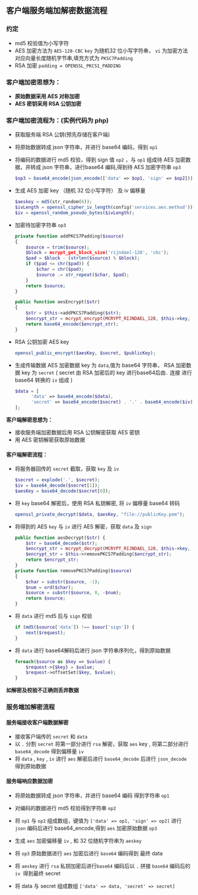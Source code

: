 ## 客户端服务端加解密数据流程

### 约定

* md5 校验值为小写字符
* AES 加密方法为 `AES-128-CBC`  `key` 为随机32 位小写字符串， `vi` 为加密方法对应向量长度随机字节串,填充方式为 `PKSC7Padding`
* RSA 加密 `padding = OPENSSL_PKCS1_PADDING`

### 客户端加密思想为：

* **原始数据采用 AES 对称加密**
* **AES 密钥采用 RSA 公钥加密**

### 客户端加密流程为：(实例代码为 php)

* 获取服务端 RSA 公钥(预先存储在客户端)

* 将原始数据转成 json 字符串，并进行 base64 编码，得到  `op1`

* 将编码的数据进行 md5 校验，得到 sign 值 `op2` ，与 `op1` 组成待 AES 加密数据，并转成 json 字符串，进行base64 编码,得到待 AES 加密字符串 `op3`

  ```php
  $op3 = base64_encode(json_encode(['data' => $op1, 'sign' => $op2]))
  ```

* 生成 AES 加密  key （随机 32 位小写字符） 及 iv 偏移量

  ```php
  $aeskey = md5(str_random(6));
  $ivLength = openssl_cipher_iv_length(config('services.aes.method'));
  $iv = openssl_random_pseudo_bytes($ivLength);
  ```

* 加密待加密字符串 `op3`

  ```php
  private function addPKCS7Padding($source)
  {
      $source = trim($source);
      $block = mcrypt_get_block_size('rijndael-128', 'cbc');
      $pad = $block - (strlen($source) % $block);
      if ($pad <= chr($pad)) {
          $char = chr($pad);
          $source .= str_repeat($char, $pad);
      }
      return $source;
  }

  public function aesEncrypt($str)
  {
      $str = $this->addPKCS7Padding($str);
      $encrypt_str = mcrypt_encrypt(MCRYPT_RIJNDAEL_128, $this->key, $str, MCRYPT_MODE_CBC, $this->iv);
      return base64_encode($encrypt_str);
  }
  ```

* RSA 公钥加密 AES key

  ```php
  openssl_public_encrypt($aesKey, $secret, $publicKey);
  ```

* 生成传输数据 AES 加密数据 key 为 `data`,值为 base64 字符串， RSA 加密数据 key 为 `secret` ( secret 由 RSA 加密后的 key 进行base64后由`.` 连接 进行 base64 转换的 `iv` 组成 )

  ```php
  $data = [
    	'data' => base64_encode($data),
    	'secret' => base64_encode($secret) . '.' . base64_encode($iv)
  ];
  ```

**客户端解密思想为：**

* 接收服务端加密数据后用 RSA 公钥解密获取 AES 密钥
* 用 AES 密钥解密获取原始数据

#### 客户端解密流程：

* 将服务器回传的 `secret` 截取，获取 `key`  及  `iv`

  ```php
  $secret = explode('.', $secret);
  $iv = base64_decode($secret[1]);
  $aesKey = base64_decode($secret[0]);
  ```

* 将 `key`  base64 解密后，使用 RSA 私钥解密, 将 `iv` 偏移量 base64 转码

  ```php
  openssl_private_decrypt($data, $aesKey, "file://publicKey.pem");
  ```

* 将得到的 AES `key` 与  `iv` 进行 AES 解密，获取 `data` 及 `sign`

  ```php
  public function aesDecrypt($str) {
      $str = base64_decode($str);
      $encrypt_str = mcrypt_decrypt(MCRYPT_RIJNDAEL_128, $this->key, $str, MCRYPT_MODE_CBC, $this->iv);
      $encrypt_str = $this->removePKCS7Padding($encrypt_str);
      return $encrypt_str;
  }
  private function removePKCS7Padding($source)
  {
      $char = substr($source, -1);
      $num = ord($char);
      $source = substr($source, 0, -$num);
      return $source;
  }
  ```

* 将 `data` 进行 md5 后与 `sign` 校验

  ```php
  if (md5($source['data']) !== $sour['sign']) {
      next($request);
  }
  ```

* 将 `data` 进行 base64解码后进行 json 字符串序列化，得到原始数据 

  ```php
  foreach($source as $key => $value) {
      $request->{$key} = $value;
      $request->offsetSet($key, $value);
  }
  ```

**如解密及校验不正确则丢弃数据**

### 服务端加解密流程

#### 服务端接收客户端数据解密

* 接收客户端传的 `secret` 和 `data`
* 以 `.` 分割 `secret`  将第一部分进行 `rsa` 解密，获取 `aes` key , 将第二部分进行 `base64_decode` 得到偏移量 `iv`
* 将 `data` , `key` , `iv` 进行 `aes` 解密后进行 `base64_decode` 后进行 `json_decode`  得到原始数据

#### 服务端响应数据加密

* 将原始数据转成 json 字符串，并进行 base64 编码 得到字符串 `op1`

* 对编码的数据进行 md5 校验得到字符串 `op2`

* 将 `op1` 与 `op2` 组成数组，键值为 `['data' => op1, 'sign' => op2]` 进行 `json` 编码后进行 base64_encode,得到 `aes` 加密原始数据 `op3`

* 生成 `aes` 加密偏移量 `iv` , 和 32 位随机字符串为 `aeskey` 

* 将 `op3` 原始数据进行 `aes` 加密后进行 `base64` 编码得到 最终 data

* 将 `aeskey` 进行 `rsa` 私钥加密后进行`base64` 编码后以 `.` 拼接 `base64` 编码后的 `iv `得到最终 secret 

* 将 data 与 secret 组成数组 `['data' => data, 'secret' => secret]`

  

